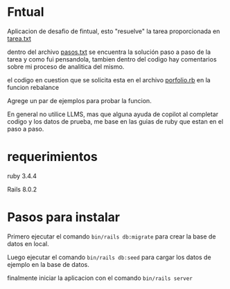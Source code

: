 # Fntual
 Aplicacion de desafio de fintual, esto "resuelve" la tarea proporcionada en [tarea.txt](tarea.txt)

 dentro del archivo [pasos.txt](Pasos.txt) se encuentra la solución paso a paso de la tarea y como fui pensandola, tambien dentro del codigo hay comentarios sobre mi proceso de analitica del mismo.

 el codigo en cuestion que se solicita esta en el archivo [porfolio.rb](app/models/portfolio.rb) en la funcion rebalance

 Agrege un par de ejemplos para probar la funcion.

 En general no utilice LLMS, mas que alguna ayuda de copilot al completar codigo y los datos de prueba, me base en las guias de ruby que estan en el paso a paso.


# requerimientos

ruby 3.4.4

Rails 8.0.2

# Pasos para instalar

Primero ejecutar el comando `bin/rails db:migrate` para crear la base de datos en local.

Luego ejecutar el comando `bin/rails db:seed` para cargar los datos de ejemplo en la base de datos.

finalmente iniciar la aplicacion con el comando `bin/rails server` 

